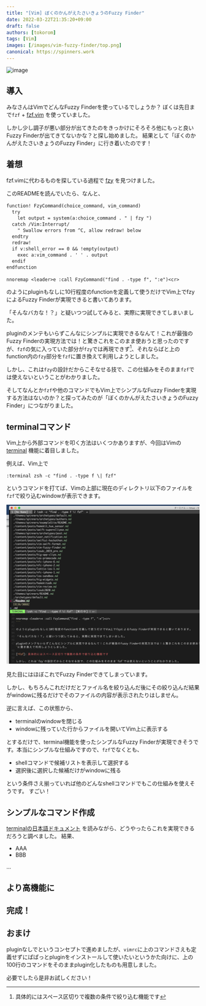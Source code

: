 ```yaml
---
title: "[Vim] ぼくのかんがえたさいきょうのFuzzy Finder"
date: 2022-03-22T21:35:20+09:00
draft: false
authors: [tokorom]
tags: [Vim]
images: [/images/vim-fuzzy-finder/top.png]
canonical: https://spinners.work
---
```


![image](/images/vim-fuzzy-finder/top.png)

## 導入

みなさんはVimでどんなFuzzy Finderを使っているでしょうか？
ぼくは先日まで`fzf` + [fzf.vim](https://github.com/junegunn/fzf.vim) を使っていました。

しかし少し調子が悪い部分が出てきたのをきっかけにそろそろ他にもっと良いFuzzy Finderが出てきてないかな？と探し始めました。
結果として「ぼくのかんがえたさいきょうのFuzzy Finder」に行き着いたのです！

## 着想

fzf.vimに代わるものを探している過程で [fzy](https://github.com/jhawthorn/fzy) を見つけました。

このREADMEを読んでいたら、なんと、

```vim
function! FzyCommand(choice_command, vim_command)
  try
    let output = system(a:choice_command . " | fzy ")
  catch /Vim:Interrupt/
    " Swallow errors from ^C, allow redraw! below
  endtry
  redraw!
  if v:shell_error == 0 && !empty(output)
    exec a:vim_command . ' ' . output
  endif
endfunction

nnoremap <leader>e :call FzyCommand("find . -type f", ":e")<cr>
```

のようにpluginもなしに10行程度のfunctionを定義して使うだけでVim上でfzyによるFuzzy Finderが実現できると書いてあります。

「そんなバカな！？」と疑いつつ試してみると、実際に実現できてしまいました。

pluginのメンテもいらずこんなにシンプルに実現できるなんて！これが最強のFuzzy Finderの実現方法では！と驚きこれをこのまま使おうと思ったのですが、`fzf`の気に入っていた部分が`fzy`では再現できず[^fzf]、それならばと上のfunction内の`fzy`部分を`fzf`に置き換えて利用しようとしました。

[^fzf]: 具体的にはスペース区切りで複数の条件で絞り込む機能です

しかし、これは`fzy`の設計だからこそなせる技で、この仕組みをそのまま`fzf`では使えないということがわかりました。

そしてなんとか`fzf`や他のコマンドでもVim上でシンプルなFuzzy Finderを実現する方法はないのか？と探ってみたのが「ぼくのかんがえたさいきょうのFuzzy Finder」につながりました。

## terminalコマンド

Vim上から外部コマンドを叩く方法はいくつかありますが、今回はVimの [terminal](https://vim-jp.org/vimdoc-ja/terminal.html) 機能に着目しました。

例えば、Vim上で

```
:terminal zsh -c "find . -type f \| fzf" 
```

というコマンドを打てば、Vimの上部に現在のディレクトリ以下のファイルを`fzf`で絞り込むwindowが表示できます。

![image](/images/vim-fuzzy-finder/terminal_sample.png)

見た目にはほぼこれでFuzzy Finderできてしまっています。

しかし、もちろんこれだけだとファイル名を絞り込んだ後にその絞り込んだ結果がwindowに残るだけでそのファイルの内容が表示されたりはしません。

逆に言えば、この状態から、

- terminalのwindowを閉じる
- windowに残っていた行からファイルを開いてVim上に表示する

とするだけで、terminal機能を使ったシンプルなFuzzy Finderが実現できそうです。本当にシンプルな仕組みですので、`fzf`でなくとも、

- shellコマンドで候補リストを表示して選択する
- 選択後に選択した候補だけがwindowに残る

という条件さえ揃っていれば他のどんなshellコマンドでもこの仕組みを使えそうです。
すごい！

## シンプルなコマンド作成

[terminalの日本語ドキュメント](https://vim-jp.org/vimdoc-ja/terminal.html) を読みながら、どうやったらこれを実現できるだろうと調べました。
結果、

- AAA
- BBB

...


## より高機能に

## 完成！

## おまけ

pluginなしでというコンセプトで進めましたが、`vimrc`に上のコマンドさえも定義せずにぱぱっとpluginをインストールして使いたいというかた向けに、上の100行のコマンドをそのままplugin化したものも用意しました。

必要でしたら是非お試しください！

